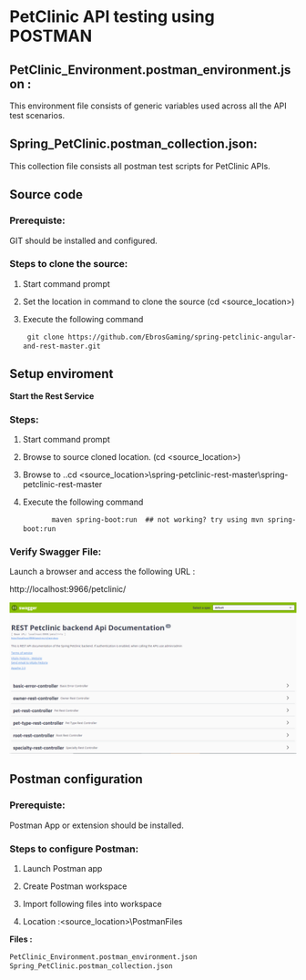 # PetClinic API testing using POSTMAN

## PetClinic_Environment.postman_environment.json :
This environment file consists of generic variables used across all the API test scenarios.


## Spring_PetClinic.postman_collection.json:
This collection file consists all postman test scripts for PetClinic APIs.


## Source code
### Prerequiste:
GIT should be installed and configured.

### Steps to clone the source:
1. Start command prompt

2. Set the location in command to clone the source (cd <source_location>)

3. Execute the following command

		git clone https://github.com/EbrosGaming/spring-petclinic-angular-and-rest-master.git



## Setup enviroment

**Start the Rest Service**

### Steps:
1. Start command prompt

2. Browse to source cloned location. (cd <source_location>)

3. Browse to ..cd <source_location>\spring-petclinic-rest-master\spring-petclinic-rest-master

4. Execute the following command

              maven spring-boot:run  ## not working? try using mvn spring-boot:run 

### Verify Swagger File:

Launch a browser and access the following URL :

 http://localhost:9966/petclinic/
 
 ![Swagger_url](git_res/Swagger_Image.PNG)
 
 
	

	

## Postman configuration

### Prerequiste: 
Postman App or extension should be installed.

### Steps to configure Postman:
1. Launch Postman app

2. Create Postman workspace

3. Import following files into workspace

4. Location :<source_location>\PostmanFiles

**Files :** 
	
	PetClinic_Environment.postman_environment.json
	Spring_PetClinic.postman_collection.json





	


